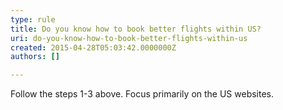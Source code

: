 ```yaml
---
type: rule
title: Do you know how to book better flights within US?
uri: do-you-know-how-to-book-better-flights-within-us
created: 2015-04-28T05:03:42.0000000Z
authors: []

---
```


 Follow the steps 1-3 above. Focus primarily on the US websites.
​
 
